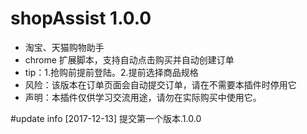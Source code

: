 # shopAssist 1.0.0
* 淘宝、天猫购物助手
* chrome 扩展脚本，支持自动点击购买并自动创建订单
* tip：1.抢购前提前登陆。2.提前选择商品规格
* 风险：该版本在订单页面会自动提交订单，请在不需要本插件时停用它
* 声明：本插件仅供学习交流用途，请勿在实际购买中使用它。

#update info
[2017-12-13] 提交第一个版本.1.0.0
